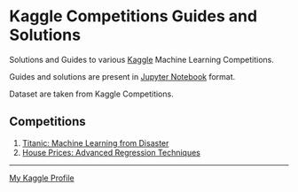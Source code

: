 # Kaggle Competitions Guides and Solutions

Solutions and Guides to various [Kaggle](https://www.kaggle.com/) Machine Learning Competitions. 

Guides and solutions are present in [Jupyter Notebook](http://jupyter.org/) format.

Dataset are taken from Kaggle Competitions.

## Competitions

1. [Titanic: Machine Learning from Disaster](https://www.kaggle.com/c/titanic)
2. [House Prices: Advanced Regression Techniques](https://www.kaggle.com/c/house-prices-advanced-regression-techniques)

---

[My Kaggle Profile](https://www.kaggle.com/chapagain)
